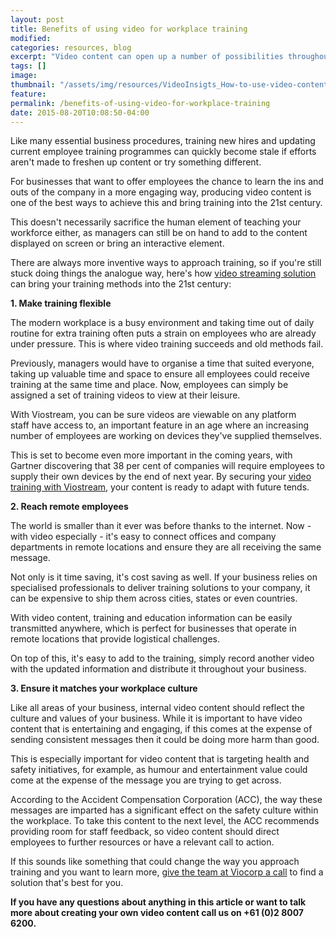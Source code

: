 ```yaml
---
layout: post
title: Benefits of using video for workplace training
modified:
categories: resources, blog
excerpt: "Video content can open up a number of possibilities throughout businesses. Here are three things to keep in mind when using it to train staff. "
tags: []
image:
thumbnail: "/assets/img/resources/VideoInsigts_How-to-use-video-content-for-workplace-training.jpg"
feature:
permalink: /benefits-of-using-video-for-workplace-training
date: 2015-08-20T10:08:50-04:00
---
```


Like many essential business procedures, training new hires and updating current employee training programmes can quickly become stale if efforts aren't made to freshen up content or try something different.

For businesses that want to offer employees the chance to learn the ins and outs of the company in a more engaging way, producing video content is one of the best ways to achieve this and bring training into the 21st century.

This doesn't necessarily sacrifice the human element of teaching your workforce either, as managers can still be on hand to add to the content displayed on screen or bring an interactive element.

There are always more inventive ways to approach training, so if you're still stuck doing things the analogue way, here's how <a class="bodyLink" href="/platform/">video streaming solution</a> can bring your training methods into the 21st century:

<strong>1. Make training flexible</strong>

The modern workplace is a busy environment and taking time out of daily routine for extra training often puts a strain on employees who are already under pressure. This is where video training succeeds and old methods fail.

Previously, managers would have to organise a time that suited everyone, taking up valuable time and space to ensure all employees could receive training at the same time and place. Now, employees can simply be assigned a set of training videos to view at their leisure.

With Viostream, you can be sure videos are viewable on any platform staff have access to, an important feature in an age where an increasing number of employees are working on devices they've supplied themselves.

This is set to become even more important in the coming years, with Gartner discovering that 38 per cent of companies will require employees to supply their own devices by the end of next year. By securing your <a href="/learning-and-development/">video training with Viostream</a>, your content is ready to adapt with future tends.

<strong>2. Reach remote employees</strong>

The world is smaller than it ever was before thanks to the internet. Now - with video especially - it's easy to connect offices and company departments in remote locations and ensure they are all receiving the same message.

Not only is it time saving, it's cost saving as well. If your business relies on specialised professionals to deliver training solutions to your company, it can be expensive to ship them across cities, states or even countries.

With video content, training and education information can be easily transmitted anywhere, which is perfect for businesses that operate in remote locations that provide logistical challenges.

On top of this, it's easy to add to the training, simply record another video with the updated information and distribute it throughout your business.

<b>3. Ensure it matches your workplace culture</b>

Like all areas of your business, internal video content should reflect the culture and values of your business. While it is important to have video content that is entertaining and engaging, if this comes at the expense of sending consistent messages then it could be doing more harm than good.

This is especially important for video content that is targeting health and safety initiatives, for example, as humour and entertainment value could come at the expense of the message you are trying to get across.

According to the Accident Compensation Corporation (ACC), the way these messages are imparted has a significant effect on the safety culture within the workplace. To take this content to the next level, the ACC recommends providing room for staff feedback, so video content should direct employees to further resources or have a relevant call to action.

If this sounds like something that could change the way you approach training and you want to learn more, <a class="bodyLink" href="http://viocorp.com/general-enquiry/">give the team at Viocorp a call</a> to find a solution that's best for you.

<strong>If you have any questions about anything in this article or want to talk more about creating your own video content call us on +61 (0)2 8007 6200.</strong>